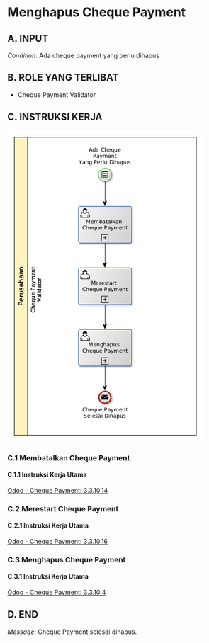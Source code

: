 # Menghapus Cheque Payment

## <a name="input">A. INPUT</a>

*Condition*: Ada cheque payment yang perlu dihapus

## <a name="role">B. ROLE YANG TERLIBAT</a>

* Cheque Payment Validator

## <a name="instruksi">C. INSTRUKSI KERJA</a>

![](../img/prosedur-kerja/menghapus-cheque-payment.png)

### C.1 Membatalkan Cheque Payment

#### C.1.1 Instruksi Kerja Utama

[Odoo - Cheque Payment: 3.3.10.14](../transaksi/cheque-payment/batal.md)

### C.2 Merestart Cheque Payment

#### C.2.1 Instruksi Kerja Utama

[Odoo - Cheque Payment: 3.3.10.16](../transaksi/cheque-payment/restart.md)

### C.3 Menghapus Cheque Payment

#### C.3.1 Instruksi Kerja Utama

[Odoo - Cheque Payment: 3.3.10.4](../transaksi/cheque-payment/menghapus.md)

## <a name="input">D. END</a>

*Message*: Cheque Payment selesai dihapus.

